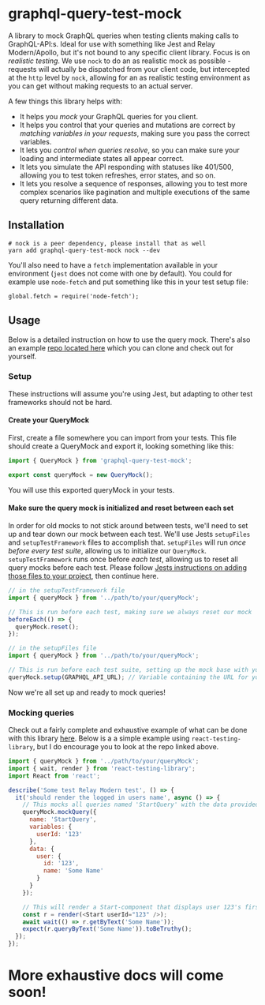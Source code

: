 # graphql-query-test-mock

A library to mock GraphQL queries when testing clients making calls to GraphQL-API:s. Ideal for use with something like Jest and Relay Modern/Apollo, but it's not bound to any specific client library.
Focus is on _realistic testing_. We use `nock` to do an as realistic mock as possible - requests will actually be dispatched from your client code, but intercepted at the `http` level by `nock`, allowing
for an as realistic testing environment as you can get without making requests to an actual server.

A few things this library helps with:

- It helps you _mock_ your GraphQL queries for you client.
- It helps you control that your queries and mutations are correct by _matching variables in your requests_, making sure you pass the correct variables.
- It lets you _control when queries resolve_, so you can make sure your loading and intermediate states all appear correct.
- It lets you simulate the API responding with statuses like 401/500, allowing you to test token refreshes, error states, and so on.
- It lets you resolve a sequence of responses, allowing you to test more complex scenarios like pagination and multiple executions of the same query returning different data.

## Installation

```
# nock is a peer dependency, please install that as well
yarn add graphql-query-test-mock nock --dev
```

You'll also need to have a `fetch` implementation available in your environment (`jest` does not come with one by default). You could for example use `node-fetch` and put something like 
this in your test setup file:

```
global.fetch = require('node-fetch');
``` 

## Usage

Below is a detailed instruction on how to use the query mock. There's also an example [repo located here](https://github.com/zth/relay-modern-flow-jest-enzyme-example) which you can clone and check out for yourself.

### Setup

These instructions will assume you're using Jest, but adapting to other test frameworks should not be hard.

#### Create your QueryMock

First, create a file somewhere you can import from your tests. This file should create a QueryMock and export it, looking something like this:

```javascript
import { QueryMock } from 'graphql-query-test-mock';

export const queryMock = new QueryMock();
```

You will use this exported queryMock in your tests.

#### Make sure the query mock is initialized and reset between each set

In order for old mocks to not stick around between tests, we'll need to set up and tear down our mock between each test. We'll use Jests `setupFiles` and `setupTestFramework` files to accomplish that.
`setupFiles` will run _once before every test suite_, allowing us to initialize our `QueryMock`. `setupTestFramework` runs once before _each test_, allowing us to reset all query mocks before each test.
Please follow [Jests instructions on adding those files to your project](https://jestjs.io/docs/en/configuration.html), then continue here.

```javascript
// in the setupTestFramework file
import { queryMock } from '../path/to/your/queryMock';

// This is run before each test, making sure we always reset our mock
beforeEach(() => {
  queryMock.reset();
});
```

```javascript
// in the setupFiles file
import { queryMock } from '../path/to/your/queryMock';

// This is run before each test suite, setting up the mock base with your GraphQL API URL.
queryMock.setup(GRAPHQL_API_URL); // Variable containing the URL for your GraphQL API. This must match what you're making requests to in your client code.
```

Now we're all set up and ready to mock queries!

### Mocking queries

Check out a fairly complete and exhaustive example of what can be done with this library [here](https://github.com/zth/relay-modern-flow-jest-enzyme-example).
Below is a a simple example using `react-testing-library`, but I do encourage you to look at the repo linked above.

```javascript
import { queryMock } from '../path/to/your/queryMock';
import { wait, render } from 'react-testing-library';
import React from 'react';

describe('Some test Relay Modern test', () => {
  it('should render the logged in users name', async () => {
    // This mocks all queries named 'StartQuery' with the data provided.
    queryMock.mockQuery({
      name: 'StartQuery',
      variables: {
        userId: '123'
      },
      data: {
        user: {
          id: '123',
          name: 'Some Name'
        }
      }
    });

    // This will render a Start-component that displays user 123's first and last name.
    const r = render(<Start userId="123" />);
    await wait(() => r.getByText('Some Name'));
    expect(r.queryByText('Some Name')).toBeTruthy();
  });
});
```

# More exhaustive docs will come soon!
